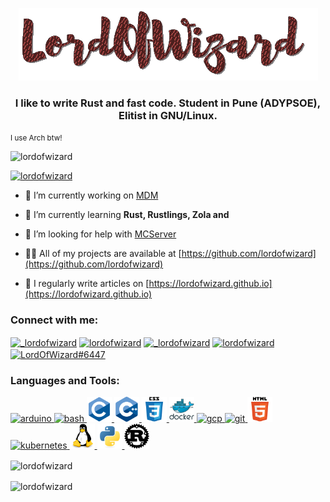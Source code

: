 <p align="center"><img src="name.gif"> </p>
<h3 align="center">I like to write Rust and fast code. Student in Pune (ADYPSOE), Elitist in GNU/Linux. </h3>
<small align="center">I use Arch btw!</small>

<p align="left"> <img src="https://komarev.com/ghpvc/?username=lordofwizard&label=Profile%20views&color=0e75b6&style=flat" alt="lordofwizard" /> </p>

<p align="left"> <a href="https://github.com/ryo-ma/github-profile-trophy"><img src="https://github-profile-trophy.vercel.app/?username=lordofwizard" alt="lordofwizard" /></a> </p>

- 🔭 I’m currently working on [MDM](https://github.com/lordofwizard/mdm.git/)

- 🌱 I’m currently learning **Rust, Rustlings, Zola and**

- 🤝 I’m looking for help with [MCServer](https://github.com/lordofwizard/mcserver.git/)

- 👨‍💻 All of my projects are available at [https://github.com/lordofwizard](https://github.com/lordofwizard)

- 📝 I regularly write articles on [https://lordofwizard.github.io](https://lordofwizard.github.io)

<h3 align="left">Connect with me:</h3>
<p align="left">
<a href="https://twitter.com/_lordofwizard" target="blank"><img align="center" src="https://raw.githubusercontent.com/rahuldkjain/github-profile-readme-generator/master/src/images/icons/Social/twitter.svg" alt="_lordofwizard" height="30" width="40" /></a>
<a href="https://linkedin.com/in/lordofwizard" target="blank"><img align="center" src="https://raw.githubusercontent.com/rahuldkjain/github-profile-readme-generator/master/src/images/icons/Social/linked-in-alt.svg" alt="lordofwizard" height="30" width="40" /></a>
<a href="https://instagram.com/_lordofwizard" target="blank"><img align="center" src="https://raw.githubusercontent.com/rahuldkjain/github-profile-readme-generator/master/src/images/icons/Social/instagram.svg" alt="_lordofwizard" height="30" width="40" /></a>
<a href="https://www.codechef.com/users/lordofwizard" target="blank"><img align="center" src="https://cdn.jsdelivr.net/npm/simple-icons@3.1.0/icons/codechef.svg" alt="lordofwizard" height="30" width="40" /></a>
<a href="https://discord.gg/LordOfWizard#6447" target="blank"><img align="center" src="https://raw.githubusercontent.com/rahuldkjain/github-profile-readme-generator/master/src/images/icons/Social/discord.svg" alt="LordOfWizard#6447" height="30" width="40" /></a>
</p>

<h3 align="left">Languages and Tools:</h3>
<p align="left"> <a href="https://www.arduino.cc/" target="_blank" rel="noreferrer"> <img src="https://cdn.worldvectorlogo.com/logos/arduino-1.svg" alt="arduino" width="40" height="40"/> </a> <a href="https://www.gnu.org/software/bash/" target="_blank" rel="noreferrer"> <img src="https://www.vectorlogo.zone/logos/gnu_bash/gnu_bash-icon.svg" alt="bash" width="40" height="40"/> </a> <a href="https://www.cprogramming.com/" target="_blank" rel="noreferrer"> <img src="https://raw.githubusercontent.com/devicons/devicon/master/icons/c/c-original.svg" alt="c" width="40" height="40"/> </a> <a href="https://www.w3schools.com/cpp/" target="_blank" rel="noreferrer"> <img src="https://raw.githubusercontent.com/devicons/devicon/master/icons/cplusplus/cplusplus-original.svg" alt="cplusplus" width="40" height="40"/> </a> <a href="https://www.w3schools.com/css/" target="_blank" rel="noreferrer"> <img src="https://raw.githubusercontent.com/devicons/devicon/master/icons/css3/css3-original-wordmark.svg" alt="css3" width="40" height="40"/> </a> <a href="https://www.docker.com/" target="_blank" rel="noreferrer"> <img src="https://raw.githubusercontent.com/devicons/devicon/master/icons/docker/docker-original-wordmark.svg" alt="docker" width="40" height="40"/> </a> <a href="https://cloud.google.com" target="_blank" rel="noreferrer"> <img src="https://www.vectorlogo.zone/logos/google_cloud/google_cloud-icon.svg" alt="gcp" width="40" height="40"/> </a> <a href="https://git-scm.com/" target="_blank" rel="noreferrer"> <img src="https://www.vectorlogo.zone/logos/git-scm/git-scm-icon.svg" alt="git" width="40" height="40"/> </a> <a href="https://www.w3.org/html/" target="_blank" rel="noreferrer"> <img src="https://raw.githubusercontent.com/devicons/devicon/master/icons/html5/html5-original-wordmark.svg" alt="html5" width="40" height="40"/> </a> <a href="https://kubernetes.io" target="_blank" rel="noreferrer"> <img src="https://www.vectorlogo.zone/logos/kubernetes/kubernetes-icon.svg" alt="kubernetes" width="40" height="40"/> </a> <a href="https://www.linux.org/" target="_blank" rel="noreferrer"> <img src="https://raw.githubusercontent.com/devicons/devicon/master/icons/linux/linux-original.svg" alt="linux" width="40" height="40"/> </a> <a href="https://www.python.org" target="_blank" rel="noreferrer"> <img src="https://raw.githubusercontent.com/devicons/devicon/master/icons/python/python-original.svg" alt="python" width="40" height="40"/> </a> <a href="https://www.rust-lang.org" target="_blank" rel="noreferrer"> <img src="https://raw.githubusercontent.com/devicons/devicon/master/icons/rust/rust-plain.svg" alt="rust" width="40" height="40"/> </a> </p>

<p><img align="center" src="https://github-readme-stats.vercel.app/api/top-langs?username=lordofwizard&show_icons=true&locale=en&layout=compact" alt="lordofwizard" /></p>

<p><img align="center" src="https://github-readme-streak-stats.herokuapp.com/?user=lordofwizard&" alt="lordofwizard" /></p>
